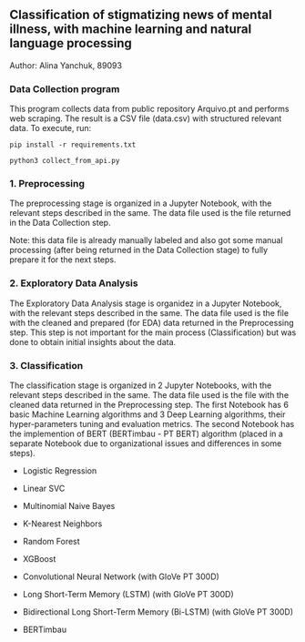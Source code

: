 ## Classification of stigmatizing news of mental illness, with machine learning and natural language processing

Author: Alina Yanchuk, 89093

### Data Collection program

This program collects data from public repository Arquivo.pt and performs web scraping. The result is a CSV file (data.csv) with structured relevant data. 
To execute, run: 

    pip install -r requirements.txt

    python3 collect_from_api.py 

### 1. Preprocessing

The preprocessing stage is organized in a Jupyter Notebook, with the relevant steps described in the same. The data file used is the file returned in the Data Collection step. 
 
 Note: this data file is already manually labeled and also got some manual processing (after being returned in the Data Collection stage) to fully prepare it for the next steps.

### 2. Exploratory Data Analysis

The Exploratory Data Analysis stage is organidez in a Jupyter Notebook, with the relevant steps described in the same. The data file used is the file with the cleaned and prepared (for EDA) data returned in the Preprocessing step. This step is not important for the main process (Classification) but was done to obtain initial insights about the data.

### 3. Classification

The classification stage is organized in 2 Jupyter Notebooks, with the relevant steps described in the same. The data file used is the file with the cleaned data returned in the Preprocessing step. The first Notebook has 6 basic Machine Learning algorithms and 3 Deep Learning algorithms, their hyper-parameters tuning and evaluation metrics. The second Notebook has the implemention of BERT (BERTimbau - PT BERT) algorithm (placed in a separate Notebook due to organizational issues and differences in some steps).

   - Logistic Regression
   - Linear SVC
   - Multinomial Naive Bayes
   - K-Nearest Neighbors
   - Random Forest
   - XGBoost
   - Convolutional Neural Network (with GloVe PT 300D)
   - Long Short-Term Memory (LSTM) (with GloVe PT 300D)
   - Bidirectional Long Short-Term Memory (Bi-LSTM) (with GloVe PT 300D)

   - BERTimbau